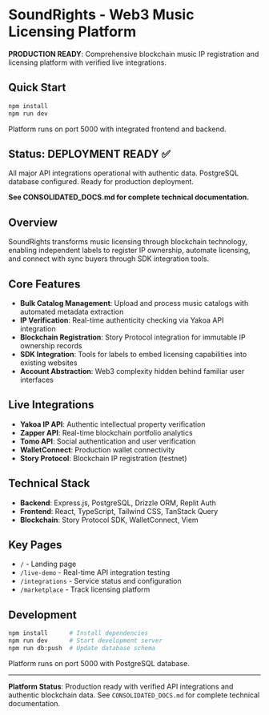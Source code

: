 # SoundRights - Web3 Music Licensing Platform

**PRODUCTION READY**: Comprehensive blockchain music IP registration and licensing platform with verified live integrations.

## Quick Start

```bash
npm install
npm run dev
```

Platform runs on port 5000 with integrated frontend and backend.

## Status: DEPLOYMENT READY ✅

All major API integrations operational with authentic data. PostgreSQL database configured. Ready for production deployment.

**See CONSOLIDATED_DOCS.md for complete technical documentation.**

## Overview

SoundRights transforms music licensing through blockchain technology, enabling independent labels to register IP ownership, automate licensing, and connect with sync buyers through SDK integration tools.

## Core Features

- **Bulk Catalog Management**: Upload and process music catalogs with automated metadata extraction
- **IP Verification**: Real-time authenticity checking via Yakoa API integration  
- **Blockchain Registration**: Story Protocol integration for immutable IP ownership records
- **SDK Integration**: Tools for labels to embed licensing capabilities into existing websites
- **Account Abstraction**: Web3 complexity hidden behind familiar user interfaces

## Live Integrations

- **Yakoa IP API**: Authentic intellectual property verification
- **Zapper API**: Real-time blockchain portfolio analytics  
- **Tomo API**: Social authentication and user verification
- **WalletConnect**: Production wallet connectivity
- **Story Protocol**: Blockchain IP registration (testnet)

## Technical Stack

- **Backend**: Express.js, PostgreSQL, Drizzle ORM, Replit Auth
- **Frontend**: React, TypeScript, Tailwind CSS, TanStack Query  
- **Blockchain**: Story Protocol SDK, WalletConnect, Viem

## Key Pages

- `/` - Landing page
- `/live-demo` - Real-time API integration testing
- `/integrations` - Service status and configuration
- `/marketplace` - Track licensing platform

## Development

```bash
npm install      # Install dependencies
npm run dev      # Start development server
npm run db:push  # Update database schema
```

Platform runs on port 5000 with PostgreSQL database.

---

**Platform Status**: Production ready with verified API integrations and authentic blockchain data. See `CONSOLIDATED_DOCS.md` for complete technical documentation.